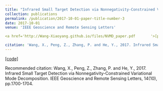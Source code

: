 ```yaml
---
title: "Infrared Small Target Detection via Nonnegativity-Constrained Variational Mode Decomposition"
collection: publications
permalink: /publication/2017-10-01-paper-title-number-3
date: 2017-10-01
venue: 'IEEE Geoscience and Remote Sensing Letters'

<a href='http://Wang-Xiaoyang.github.io/files/NVMD_paper.pdf       '>[paper]</a>

citation: 'Wang, X., Peng, Z., Zhang, P. and He, Y., 2017. Infrared Small Target Detection via Nonnegativity-Constrained Variational Mode Decomposition. IEEE Geoscience and Remote Sensing Letters, 14(10), pp.1700-1704.'
---
```


<a href='http://Wang-Xiaoyang.github.io/files/NVMD_Wang.zip'>[code]</a>

Recommended citation: Wang, X., Peng, Z., Zhang, P. and He, Y., 2017. Infrared Small Target Detection via Nonnegativity-Constrained Variational Mode Decomposition. IEEE Geoscience and Remote Sensing Letters, 14(10), pp.1700-1704.